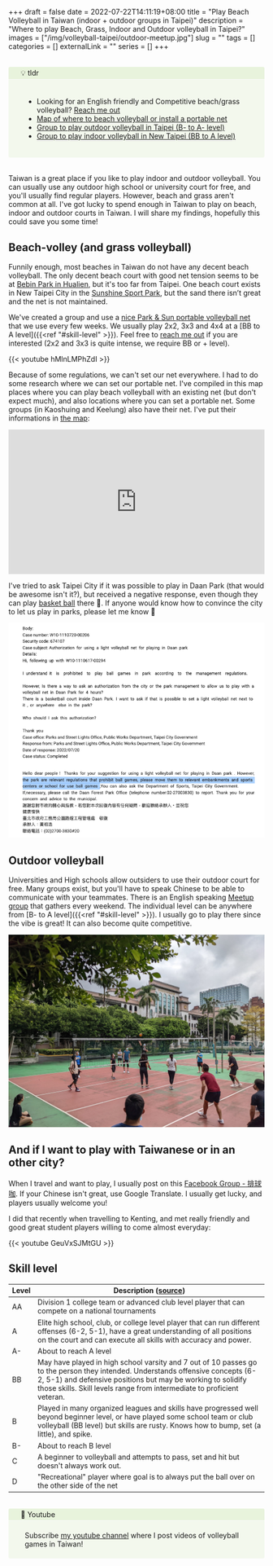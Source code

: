 +++ 
draft = false
date = 2022-07-22T14:11:19+08:00
title = "Play Beach Volleyball in Taiwan (indoor + outdoor groups in Taipei)"
description = "Where to play Beach, Grass, Indoor and Outdoor volleyball in Taipei?"
images = ["/img/volleyball-taipei/outdoor-meetup.jpg"]
slug = "" 
tags = []
categories = []
externalLink = ""
series = []
+++

<style>
.notice.question .notice-title {
    background-color: #8bc34a1a;
}

.notice .notice-title {
    margin: 0 -0.75rem;
    padding: 0.2rem 1.5rem;
    border-bottom: 1px solid #fafafa;
}
.notice .notice-content {
    padding: 20px;
}

.notice.question {
    background-color: #9ccc651a;
}

.notice {
    border-radius: 0.2rem;
    position: relative;
    margin: 2rem 0;
    padding: 0 0.75rem;
    overflow: auto;
}

 
.map-responsive{

    overflow:hidden;

    padding-bottom:56.25%;

    position:relative;

    height:0;

}

.map-responsive iframe{

    left:0;

    top:0;

    height:100%;

    width:100%;

    position:absolute;

}

</style>

<div class="notice question">
  <div class="notice-title">
    💡 tldr
  </div>
  <div class="notice-content">
    <ul>
        <li>Looking for an English friendly and Competitive beach/grass volleyball? <a href="/about">Reach me out</li>
        <li><a href="https://www.google.com/maps/d/viewer?mid=1rZCw3SdiIVBASaNPQgN9-O2cCEv9TVQ&hl=en&ll=23.580052342615517%2C121.05340829999996&z=9">Map of where to beach volleyball or install a portable net</a></li>
        <li><a href="#outdoor-volleyball">Group to play outdoor volleyball in Taipei (B- to A- level)</a></li>
        <li><a href="#indoor-volleyball">Group to play indoor volleyball in New Taipei (BB to A level)</a></li>
    </ul>
  </div>
</div>

Taiwan is a great place if you like to play indoor and outdoor volleyball. You can usually use any outdoor high school or university court for free, and you'll usually find regular players. However, beach and grass aren't common at all.  I've got lucky to spend enough in Taiwan to play on beach, indoor and outdoor courts in Taiwan. I will share my findings,  hopefully this could save you some time!

## Beach-volley (and grass volleyball)

Funnily enough, most beaches in Taiwan do not have any decent beach volleyball. The only decent beach court with good net tension seems to be at [Bebin Park in Hualien](https://www.google.com/maps?cid=15490952783537478442), but it's too far from Taipei. One beach court exists in New Taipei City in the [Sunshine Sport Park](https://goo.gl/maps/BkCM96u4DDPafrocA), but the sand there isn’t great and the net is not maintained.

We've created a group and use a [nice Park & Sun portable volleyball net](https://www.parksun.com/Volleyball/Sets/spectrum-classic-volleyball-set.php) that we use every few weeks. We usually play 2x2, 3x3 and 4x4 at a [BB to A level]({{<ref "#skill-level" >}}). Feel free to [reach me out](/about/) if you are interested (2x2 and 3x3 is quite intense, we require BB or + level). 

{{< youtube hMlnLMPhZdI >}}


Because of some regulations, we can't set our net everywhere. I had to do some research where we can set our portable net. I've compiled in this map places where you can play beach volleyball with an existing net (but don't expect much), and also locations where you can set a portable net. Some groups (in Kaoshuing and Keelung) also have their net. I've put their informations in [the map](https://www.google.com/maps/d/viewer?mid=1rZCw3SdiIVBASaNPQgN9-O2cCEv9TVQ&hl=en&ll=23.580052342615545%2C121.05340829999996&z=8): 

<div class="map-responsive">

<iframe src="https://www.google.com/maps/d/embed?mid=1rZCw3SdiIVBASaNPQgN9-O2cCEv9TVQ&hl=en&ehbc=2E312F" width="860" height="850" frameborder="0" style="border:0" allowfullscreen></iframe>

</div>

<!-- <iframe src="https://www.google.com/maps/d/embed?mid=1rZCw3SdiIVBASaNPQgN9-O2cCEv9TVQ&hl=en&ehbc=2E312F" width="860" height="850"></iframe> -->

I've tried to ask Taipei City if it was possible to play in Daan Park (that would be awesome isn't it?), but received a negative response, even though they can play [basket ball](https://goo.gl/maps/hSfF91PNTJGXdNcNA) there 🤔. If anyone would know how to convince the city to let us play in parks, please let me know 🙏 

![Ask Taipei City to use net in Parks](/img/volleyball-taipei/taipei-city-use-net-in-parks.png)




## Outdoor volleyball 

Universities and High schools allow outsiders to use their outdoor court for free. Many groups exist, but you'll have to speak Chinese to be able to communicate with your teammates. There is an English speaking [Meetup group](https://www.meetup.com/taipei-sports-and-social-club/) that gathers every weekend. The individual level can be anywhere from [B- to A level]({{<ref "#skill-level" >}}). I usually go to play there since the vibe is great! It can also become quite competitive. 

![Outdoor meetup volleyball Taipei](/img/volleyball-taipei/outdoor-meetup.jpg)


<!-- ## Indoor volleyball
Indoor courts aren’t free, and it is expected to pay a fee and it’s shared among the players. (usually NTD150 to NTD300 per player, depending on the location). It’s usually more competitive.

A private and english friendly speaking group exists and they are quite competitive and play on Saturday nights in Luzhou. The level ranges from [BB to A]({{<ref "#skill-level" >}}). I used to play with them but the schedule didn't work out for. [Reach me out](/about/) and I'll connect you with the organizer. 

{{< youtube helUuGkQYkA >}} -->

## And if I want to play with Taiwanese or in an other city?

When I travel and want to play, I usually post on this [Facebook Group - 排球咖](https://www.facebook.com/groups/186877438033868). If your Chinese isn't great, use Google Translate. I usually get lucky, and players usually welcome you! 

I did that recently when travelling to Kenting, and met really friendly and good great student players willing to come almost everyday: 

{{< youtube GeuVxSJMtGU >}}


## Skill level


   Level | Description ([source](https://rocklandvolleyball.net/skill-level))
---------|------
AA|Division 1 college team or advanced club level player that can compete on a national tournaments
A|Elite high school, club, or college level player that can run different offenses (6-2, 5-1), have a great understanding of all positions on the court and can execute all skills with accuracy and power.
A-| About to reach A level
BB|May have played in high school varsity and 7 out of 10 passes go to the person they intended. Understands offensive concepts (6-2, 5-1) and defensive positions but may be working to solidify those skills. Skill levels range from intermediate to proficient veteran.
B|Played in many organized leagues and skills have progressed well beyond beginner level, or have played some school team or club volleyball (BB level) but skills are rusty. Knows how to bump, set (a little), and spike.
B-| About to reach B level
C|A beginner to volleyball and attempts to pass, set and hit but doesn't always work out.
D|"Recreational" player where goal is to always put the ball over on the other side of the net





<div class="notice question">
  <div class="notice-title">
    🎥 Youtube
  </div>
  <div class="notice-content">
    Subscribe  <a href="https://www.youtube.com/channel/UCqVdw5S5EmHhaZRORP-g2YA">my youtube channel</a>  where I post videos of volleyball games in Taiwan!
  </div>
</div>

